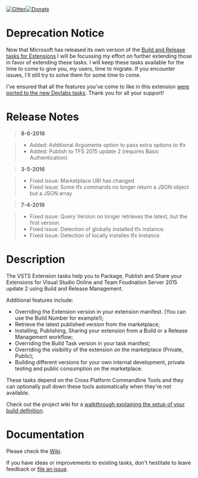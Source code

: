 [![Gitter](https://badges.gitter.im/jessehouwing/vsts-extension-tasks.svg)](https://gitter.im/jessehouwing/vsts-extension-tasks?utm_source=badge&utm_medium=badge&utm_campaign=pr-badge&utm_content=body_badge)[![Donate](https://raw.githubusercontent.com/jessehouwing/vsts-extension-tasks/master/extension/images/donate.png)](https://www.paypal.me/JesseHouwing/5)

# Deprecation Notice

Now that Microsoft has released its own version of the [Build and Release tasks for Extensions](https://marketplace.visualstudio.com/items?itemName=ms-devlabs.vsts-developer-tools-build-tasks) I will be focussing my effort on further extending those in favor of extending these tasks. I will keep these tasks available for the time to come to give you, my users, time to migrate. If you encounter issues, I'll still try to solve them for some time to come.

I've ensured that all the features you've come to like in this extension [were ported to the new Devlabs tasks](https://github.com/Microsoft/vsts-extension-build-release-tasks/graphs/contributors). Thank you for all your support!

# Release Notes
> **8-6-2016**

> - Added: Additional Arguments option to pass extra options to tfx
> - Added: Publish to TFS 2015 update 2 (requires Basic Authentication)

> **3-5-2016**

> - Fixed issue: Marketplace URI has changed
> - Fixed issue: Some tfx commands no longer return a JSON object but a JSON array

> **7-4-2016**

> - Fixed issue: Query Version no longer retrieves the latest, but the first version.
> - Fixed issue: Detection of globally installed tfx instance.
> - Fixed issue: Detection of locally installes tfx instance.

# Description

The VSTS Extension tasks help you to Package, Publish and Share your Extensions for Visual Studio Online and Team Foudnation Server 2015 update 2 using Build and Release Management.

Additional features include:

 * Overriding the Extension version in your extension manifest. (You can use the Build Number for example!);
 * Retrieve the latest published version from the marketplace;
 * Installing, Publishing, Sharing your extension from a Build or a Release Management workflow;
 * Overriding the Build Task version in your task manifest;
 * Overriding the visibility of the extension on the marketplace (Private, Public);
 * Building different versions for your own internal development, private testing and public consumption on the marketplace.

These tasks depend on the Cross Platform Commandline Tools and they can optionally pull down these tools automatically when they're not available.

Check out the project wiki for a [walkthrough explaining the setup of your build definition](https://github.com/jessehouwing/vsts-extension-tasks/wiki/How-to-Setup-build).


# Documentation

Please check the [Wiki](https://github.com/jessehouwing/vsts-extension-tasks/wiki).

If you have ideas or improvements to existing tasks, don't hestitate to leave feedback or [file an issue](https://github.com/jessehouwing/vsts-extension-tasks/issues).
